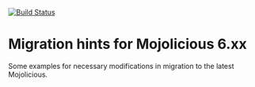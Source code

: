 [![Build Status](https://travis-ci.org/yowcow/p5-mojolicious6.svg?branch=master)](https://travis-ci.org/yowcow/p5-mojolicious6)

Migration hints for Mojolicious 6.xx
====================================

Some examples for necessary modifications in migration to the latest Mojolicious.
